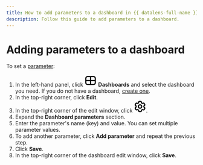 ```yaml
---
title: How to add parameters to a dashboard in {{ datalens-full-name }}
description: Follow this guide to add parameters to a dashboard.
---
```


# Adding parameters to a dashboard

To set a [parameter](../../dashboard/dashboard_parameters.md#params-dash):


1. In the left-hand panel, click ![image](../../../_assets/console-icons/layout-cells-large.svg) **Dashboards** and select the dashboard you need. If you do not have a dashboard, [create one](../dashboard/create.md).
1. In the top-right corner, click **Edit**.
1. In the top-right corner of the edit window, click ![image](../../../_assets/console-icons/gear.svg).
1. Expand the **Dashboard parameters** section.
1. Enter the parameter's name (key) and value. You can set multiple parameter values.
1. To add another parameter, click **Add parameter** and repeat the previous step.
1. Click **Save**.
1. In the top-right corner of the dashboard edit window, click **Save**.